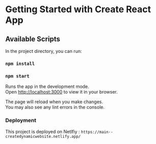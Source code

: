 # Getting Started with Create React App


## Available Scripts
In the project directory, you can run:

### `npm install`

### `npm start`

Runs the app in the development mode.\
Open [http://localhost:3000](http://localhost:3000) to view it in your browser.

The page will reload when you make changes.\
You may also see any lint errors in the console.


### Deployment

This project is deployed on Netlfiy : `https://main--createdynamicwebsite.netlify.app/`
